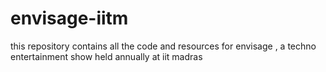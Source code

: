 # envisage-iitm
this repository contains all the code and resources for envisage , a techno entertainment show held annually at iit madras

